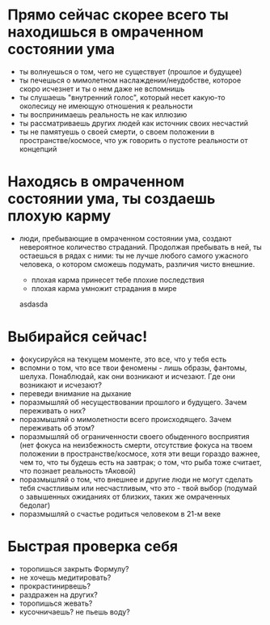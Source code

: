 # Прямо сейчас скорее всего ты находишься в омраченном состоянии ума

- ты волнуешься о том, чего не существует (прошлое и будущее)
- ты печешься о мимолетном наслаждении/неудобстве, которое скоро исчезнет и ты о нем даже не вспомнишь
- ты слушаешь "внутренний голос", который несет какую-то околесицу не имеющую отношения к реальности
- ты воспринимаешь реальность не как иллюзию
- ты рассматриваешь других людей как источник своих несчастий
- ты не памятуешь о своей смерти, о своем положении в пространстве/космосе, что уж говорить о пустоте реальности от концепций

# Находясь в омраченном состоянии ума, ты создаешь плохую карму

- люди, пребывающие в омраченном состоянии ума, создают невероятное количество страданий. Продолжая пребывать в ней, ты остаешься в рядах с ними: ты не лучше любого самого ужасного человека, о котором сможешь подумать, 
различия чисто внешние.
  - плохая карма принесет тебе плохие последствия
  - плохая карма умножит страдания в мире

  asdasda

# Выбирайся сейчас!

- фокусируйся на текущем моменте, это все, что у тебя есть
- вспомни о том, что все твои феномены - лишь образы, фантомы, шелуха. Понаблюдай, как они возникают и исчезают. Где они возникают и исчезают?
- переведи внимание на дыхание
- поразмышляй об несуществовании прошлого и будущего. Зачем переживать о них?
- поразмышляй о мимолетности всего происходящего. Зачем переживать об этом?
- поразмышляй об ограниченности своего обыденного восприятия (нет фокуса на неизбежность смерти, отсутствие фокуса на твоем положении в пространстве/космосе, хотя эти вещи гораздо важнее, чем то, что ты будешь есть на завтрак; о том, что рыба тоже считает, что познает реальность тАковой)
- поразмышляй о том, что внешнее и другие люди не могут сделать тебя счастливым или несчастливым, что это - твой выбор (подумай о завышенных ожиданиях от близких, таких же омраченных бедолаг)
- поразмышляй о счастье родиться человеком в 21-м веке

# Быстрая проверка себя

- торопишься закрыть Формулу?
- не хочешь медитировать?
- прокрастинирвешь?
- раздражен на других?
- торопишься жевать?
- кусочничаешь? не пьешь воду?

